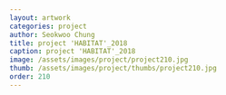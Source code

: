 ```yaml
---
layout: artwork
categories: project
author: Seokwoo Chung
title: project 'HABITAT'_2018
caption: project 'HABITAT'_2018
image: /assets/images/project/project210.jpg
thumb: /assets/images/project/thumbs/project210.jpg
order: 210
---
```


